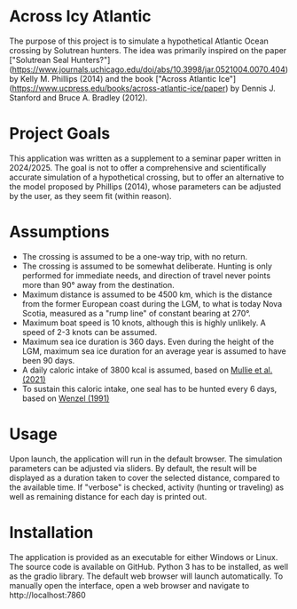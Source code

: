 # Across Icy Atlantic

The purpose of this project is to simulate a hypothetical Atlantic Ocean crossing by Solutrean hunters. The idea was primarily inspired on the paper ["Solutrean Seal Hunters?"] (https://www.journals.uchicago.edu/doi/abs/10.3998/jar.0521004.0070.404) by Kelly M. Phillips (2014) and the book ["Across Atlantic Ice"] (https://www.ucpress.edu/books/across-atlantic-ice/paper) by Dennis J. Stanford and Bruce A. Bradley (2012). 

# Project Goals

This application was written as a supplement to a seminar paper written in 2024/2025. The goal is not to offer a comprehensive and scientifically accurate simulation of a hypothetical crossing, but to offer an alternative to the model proposed by Phillips (2014), whose parameters can be adjusted by the user, as they seem fit (within reason). 

# Assumptions

- The crossing is assumed to be a one-way trip, with no return.
- The crossing is assumed to be somewhat deliberate. Hunting is only performed for immediate needs, and direction of travel never points more than 90° away from the destination.
- Maximum distance is assumed to be 4500 km, which is the distance from the former European coast during the LGM, to what is today Nova Scotia, measured as a "rump line" of constant bearing at 270°.
- Maximum boat speed is 10 knots, although this is highly unlikely. A speed of 2-3 knots can be assumed. 
- Maximum sea ice duration is 360 days. Even during the height of the LGM, maximum sea ice duration for an average year is assumed to have been 90 days.
- A daily caloric intake of 3800 kcal is assumed, based on [Mullie et al. (2021)](https://www.tandfonline.com/doi/full/10.1080/22423982.2021.1932184)
- To sustain this caloric intake, one seal has to be hunted every 6 days, based on [Wenzel (1991)](https://www.degruyter.com/document/doi/10.3138/9781442670877/html)

# Usage

Upon launch, the application will run in the default browser. The simulation parameters can be adjusted via sliders. By default, the result will be displayed as a duration taken to cover the selected distance, compared to the available time. If "verbose" is checked, activity (hunting or traveling) as well as remaining distance for each day is printed out. 

# Installation

The application is provided as an executable for either Windows or Linux. The source code is available on GitHub. Python 3 has to be installed, as well as the gradio library. 
The default web browser will launch automatically. To manually open the interface, open a web browser and navigate to http://localhost:7860
